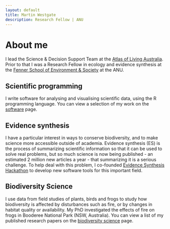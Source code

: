 ```yaml
---
layout: default
title: Martin Westgate
description: Research Fellow | ANU
---
```

<script>
document.getElementById('papers').contentWindow.open();
</script>

# About me
I lead the Science & Decision Support Team at the [Atlas of Living Australia](https://www.ala.org.au). Prior to that I was a Research Fellow in ecology and evidence synthesis at the [Fenner School of Environment & Society](https://fennerschool.anu.edu.au) at the ANU. 

## Scientific programming
I write software for analysing and visualising scientific data, using the R programming language. You can view a selection of my work on the [software](/software.html) page.

## Evidence synthesis
I have a particular interest in ways to conserve biodiversity, and to make science more accessible outside of academia. Evidence synthesis (ES) is the process of summarizing scientific information so that it can be used to solve real problems, but so much science is now being published - an estimated 2 million new articles a year -  that summarizing it is a serious challenge. To help deal with this problem, I co-founded [Evidence Synthesis Hackathon](https://www.eshackathon.org) to develop new software tools for this important field.

## Biodiversity Science
I use data from field studies of plants, birds and frogs to study how biodiversity is affected by disturbances such as fire, or by changes in habitat quality or availability. My PhD investigated the effects of fire on frogs in Booderee National Park (NSW, Australia). You can view a list of my published research papers on the [biodiversity science](/publications.html) page.

